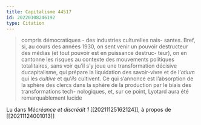 ```yaml
---
title: Capitalisme 44517
id: 20220108246192
type: Citation
---
```


> compris démocratiques - des industries culturelles nais- santes. Bref, si, au cours des années 1930, on sent venir un pouvoir destructeur des médias (et tout pouvoir est en puissance destruc- teur), on en cantonne les risques au contexte des mouvements politiques totalitaires, sans voir qu’il s’y joue une transformation décisive ducapitalisme, qui prépare la liquidation des savoir-vivre et de l’*otium* qui les *cultive* et qu’*ils* cultivent. Ce qui s’annonce est l’absorption de la sphère des clercs dans la sphère de la production par le biais des transformations tech- nologiques, et, sur ce point, Lyotard aura été remarquablement lucide

Lu dans *Mécréance et discrédit 1* [[20211125162124]], à propos de [[20211124001013]]